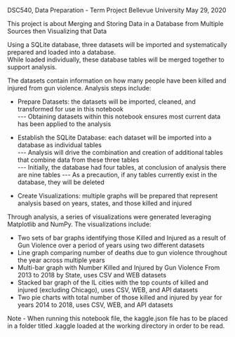 DSC540, Data Preparation - Term Project
Bellevue University
May 29, 2020

This project is about Merging and Storing Data in a Database from Multiple Sources then Visualizing that Data

Using a SQLite database, three datasets will be imported and systematically prepared and loaded into a database.  
While loaded individually, these database tables will be merged together to support analysis.     

The datasets contain information on how many people have been killed and injured from gun violence.  Analysis steps include:         

- Prepare Datasets: the datasets will be imported, cleaned, and transformed for use in this notebook    
--- Obtaining datasets within this notebook ensures most current data has been applied to the analysis

- Establish the SQLite Database: each dataset will be imported into a database as individual tables    
--- Analysis will drive the combination and creation of additional tables that combine data from these three tables   
--- Initially, the database had four tables, at conclusion of analysis there are nine tables
--- As a precaution, if any tables currently exist in the database, they will be deleted

- Create Visualizations: multiple graphs will be prepared that represent analysis based on years, states, and those killed and injured    

Through analysis, a series of visualizations were generated leveraging Matplotlib and NumPy.  The visualizations include:    
- Two sets of bar graphs identifying those Killed and Injured as a result of Gun Violence over 
  a period of years using two different datasets    
- Line graph comparing number of deaths due to gun violence throughout the year across multiple years     
- Multi-bar graph with Number Killed and Injured by Gun Violence From 2013 to 2018 by State, uses CSV and WEB datasets    
- Stacked bar graph of the IL cities with the top counts of killed and injured (excluding Chicago), 
  uses CSV, WEB, and API datasets
- Two pie charts with total number of those killed and injured by year for years 2014 to 2018, 
  uses CSV, WEB, and API datasets
  
 
 Note - When running this notebook file, the kaggle.json file has to be placed in a folder titled .kaggle loaded at the 
 working directory in order to be read.
